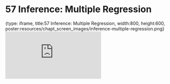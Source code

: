 # 57 Inference: Multiple Regression
 
{type: iframe, title:57 Inference: Multiple Regression, width:800, height:600, poster:resources/chapt_screen_images/inference-multiple-regression.png}
![](https://datatrail-jhu.github.io/DataTrail/no_toc/inference-multiple-regression.html)
 

 
